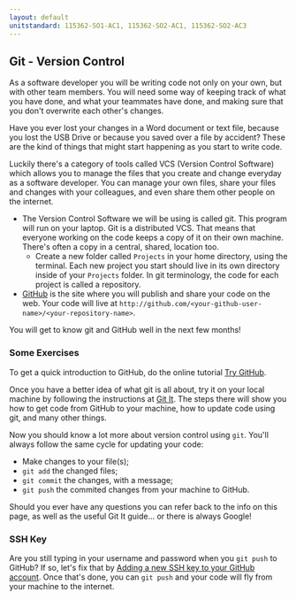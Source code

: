 ```yaml
---
layout: default
unitstandard: 115362-SO1-AC1, 115362-SO2-AC1, 115362-SO2-AC3
---
```


## Git - Version Control

As a software developer you will be writing code not only on your own, but with other team members. You will need some way of keeping track of what you have done, and what your teammates have done, and making sure that you don't overwrite each other's changes.

Have you ever lost your changes in a Word document or text file, because you lost the USB Drive or because you saved over a file by accident? These are the kind of things that might start happening as you start to write code.

Luckily there's a category of tools called VCS (Version Control Software) which allows you to manage the files that you create and change everyday as a software developer. You can manage your own files, share your files and changes with your colleagues, and even share them other people on the internet.

* The Version Control Software we will be using is called git. This program will run on your laptop. Git is a distributed VCS. That means that everyone working on the code keeps a copy of it on their own machine. There's often a copy in a central, shared, location too.
  * Create a new folder called `Projects` in your home directory, using the terminal. Each new project you start should live in its own directory inside of your `Projects` folder. In git terminology, the code for each project is called a repository.
* [GitHub](http://github.com) is the site where you will publish and share your code on the web. Your code will live at `http://github.com/<your-github-user-name>/<your-repository-name>`.

You will get to know git and GitHub well in the next few months!

### Some Exercises

To get a quick introduction to GitHub, do the online tutorial [Try GitHub](https://try.github.io).

Once you have a better idea of what git is all about, try it on your local machine by following the instructions at [Git It](https://github.com/jlord/git-it). The steps there will show you how to get code from GitHub to your machine, how to update code using git, and many other things.

<!--codex ignore refer back-->
Now you should know a lot more about version control using `git`. You'll always follow the same cycle for updating your code:

  * Make changes to your file(s);
  * `git add` the changed files;
  * `git commit` the changes, with a message;
  * `git push` the commited changes from your machine to GitHub.

Should you ever have any questions you can refer back to the info on this page, as well as the useful Git It guide... or there is always Google!

### SSH Key

Are you still typing in your username and password when you `git push` to GitHub? If so, let's fix that by [Adding a new SSH key to your GitHub account](https://help.github.com/articles/adding-a-new-ssh-key-to-your-github-account/#platform-linux). Once that's done, you can `git push` and your code will fly from your machine to the internet.
